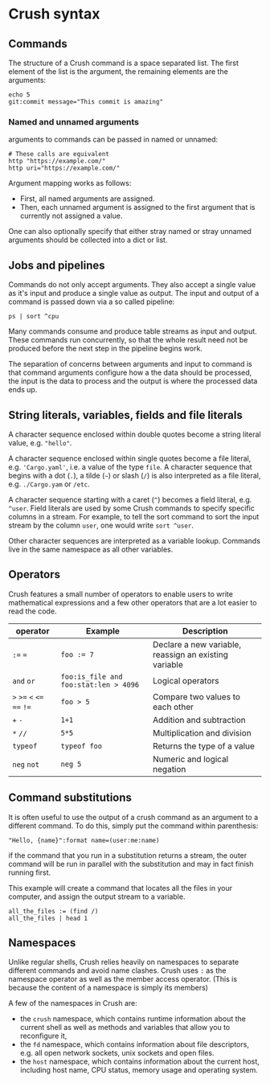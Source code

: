 # Crush syntax

## Commands

The structure of a Crush command is a space separated list.
The first element of the list is the argument, the remaining
elements are the arguments:

```shell script
echo 5
git:commit message="This commit is amazing"
```

### Named and unnamed arguments

arguments to commands can be passed in named or unnamed:

```shell script
# These calls are equivalent
http "https://example.com/"
http uri="https://example.com/"
```

Argument mapping works as follows:

* First, all named arguments are assigned.
* Then, each unnamed argument is assigned to the first argument
  that is currently not assigned a value.

One can also optionally specify that either stray named or stray unnamed
arguments should be collected into a dict or list.

## Jobs and pipelines

Commands do not only accept arguments. They also accept a single value as it's
input and produce a single value as output. The input and output of a command
is passed down via a so called pipeline:

```shell script
ps | sort ^cpu
```

Many commands consume and produce table streams as input and output. These commands
run concurrently, so that the whole result need not be produced before the next step
in the pipeline begins work.

The separation of concerns between arguments and input to command is that command
arguments configure how a the data should be processed, the input is the data
to process and the output is where the processed data ends up.

## String literals, variables, fields and file literals

A character sequence enclosed within double quotes become a string literal value,
e.g. `"hello"`.

A character sequence enclosed within single quotes become a file literal, e.g.
`'Cargo.yaml'`, i.e. a value of the type `file`. A character sequence that begins
with a dot (`.`), a tilde (`~`) or slash (`/`) is also interpreted as a file literal, e.g. 
`./Cargo.yam` or `/etc`.

A character sequence starting with a caret (`^`) becomes a field literal, e.g.
`^user`. Field literals are used by some Crush commands to specify specific columns
in a stream. For example, to tell the sort command to sort the input stream by the
column `user`, one would write `sort ^user`.

Other character sequences are interpreted as a variable lookup. Commands live in
the same namespace as all other variables.

## Operators

Crush features a small number of operators to enable users to write mathematical
expressions and a few other operators that are a lot easier to read the code.

| operator | Example | Description |
| --- | --- | --- |
| `:=` `=` | `foo := 7` | Declare a new variable, reassign an existing variable  |
| `and` `or` | `foo:is_file and foo:stat:len > 4096` | Logical operators |
| `>` `>=` `<` `<=` `==` `!=`  | `foo > 5` | Compare two values to each other  |
| `+` `-` | `1+1` | Addition and subtraction  |
| `*` `//` | `5*5` | Multiplication and division |
| `typeof` | `typeof foo` | Returns the type of a value |
| `neg` `not` | `neg 5` | Numeric and logical negation |

## Command substitutions

It is often useful to use the output of a crush command as an argument to a different
command. To do this, simply put the command within parenthesis:

```shell script
"Hello, {name}":format name=(user:me:name)
```

if the command that you run in a substitution returns a stream, the outer command will
be run in parallel with the substitution and may in fact finish running first.

This example will create a command that locates all the files in your computer, and assign
the output stream to a variable.

```shell script
all_the_files := (find /)
all_the_files | head 1
```

## Namespaces

Unlike regular shells, Crush relies heavily on namespaces to separate different commands
and avoid name clashes. Crush uses `:` as the namespace operator as well as the member
access operator. (This is because the content of a namespace is simply its members)

A few of the namespaces in Crush are:

* the `crush` namespace, which contains runtime information about the current shell
as well as methods and variables that allow you to reconfigure it,
* the `fd` namespace, which contains information about file descriptors, e.g. all
open network sockets, unix sockets and open files.
* the `host` namespace, which contains information about the current host, including
host name, CPU status, memory usage and operating system.
